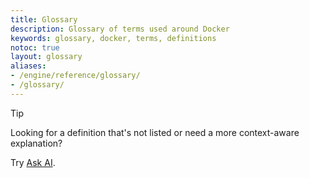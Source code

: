 ```yaml
---
title: Glossary
description: Glossary of terms used around Docker
keywords: glossary, docker, terms, definitions
notoc: true
layout: glossary
aliases:
- /engine/reference/glossary/
- /glossary/
---
```


> [!TIP]
>
> Looking for a definition that's not listed or need a more context-aware
> explanation?
>
> Try <a href="#" class="open-kapa-widget">Ask AI</a>.



<!--
To edit/add/remove glossary entries, visit the YAML file at:
https://github.com/docker/docs/blob/main/data/glossary.yaml
-->